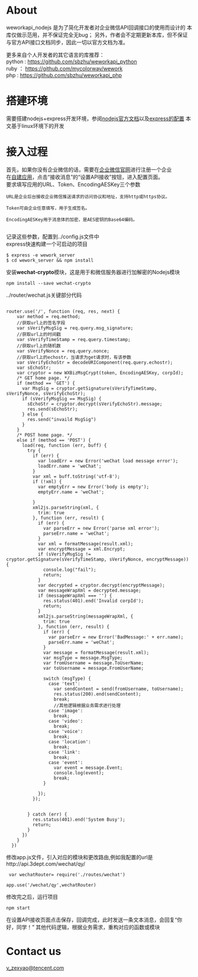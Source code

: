# About
weworkapi_nodejs 是为了简化开发者对企业微信API回调接口的使用而设计的
本库仅做示范用，并不保证完全无bug；
另外，作者会不定期更新本库，但不保证与官方API接口文档同步，因此一切以官方文档为准。

更多来自个人开发者的其它语言的库推荐：</br>
python : https://github.com/sbzhu/weworkapi_python </br>
ruby ： https://github.com/mycolorway/wework </br>
php : https://github.com/sbzhu/weworkapi_php </br>

# 搭建环境
需要搭建nodejs+express开发环境，参阅<a href="https://nodejs.org/en/">nodejs官方文档</a>以及<a href='https://expressjs.com/'>express的配置</a>
本文基于linux环境下的开发</br>
# 接入过程
首先，如果你没有企业微信的话，需要在<a href="https://work.weixin.qq.com/">企业微信官网</a>进行注册一个企业</br>
在<a href='https://work.weixin.qq.com/api/doc#10025'>自建应用</a>，点击“接收消息”的“设置API接收”按钮，进入配置页面。</br>
要求填写应用的URL、Token、EncodingAESKey三个参数</br>
<pre><code>URL是企业后台接收企业微信推送请求的访问协议和地址，支持http或https协议。</br>
Token可由企业任意填写，用于生成签名。</br>
EncodingAESKey用于消息体的加密，是AES密钥的Base64编码。</br>
</code></pre>
记录这些参数，配置到../config.js文件中</br>
express快速构建一个可启动的项目
<pre><code>$ express -e wework_server
$ cd wework_server && npm install
</code></pre>
安装<strong>wechat-crypto</strong>模块，这是用于和微信服务器进行加解密的Nodejs模块
<pre><code>npm install --save wechat-crypto</code></pre>
../router/wechat.js关键部分代码
<pre><code>
router.use('/', function (req, res, next) {
    var method = req.method;
    //获取url上的签名字段
    var sVerifyMsgSig = req.query.msg_signature;
    //获取url上的时间戳
    var sVerifyTimeStamp = req.query.timestamp;
    //获取url上的随机数
    var sVerifyNonce = req.query.nonce;
    //获取url上的echostr，当请求为get请求时，有该参数
    var sVerifyEchoStr = decodeURIComponent(req.query.echostr);
    var sEchoStr;
    var cryptor = new WXBizMsgCrypt(token, EncodingAESKey, corpId);
    /* GET home page. */
    if (method == 'GET') {
      var MsgSig = cryptor.getSignature(sVerifyTimeStamp, sVerifyNonce, sVerifyEchoStr);
      if (sVerifyMsgSig == MsgSig) {
        sEchoStr = cryptor.decrypt(sVerifyEchoStr).message;
        res.send(sEchoStr);
      } else {
        res.send("invaild MsgSig")
      }
    }
    /* POST home page. */
    else if (method == 'POST') {
      load(req, function (err, buff) {
        try {
          if (err) {
            var loadErr = new Error('weChat load message error');
            loadErr.name = 'weChat';
          }
          var xml = buff.toString('utf-8');
          if (!xml) {
            var emptyErr = new Error('body is empty');
            emptyErr.name = 'weChat';

          }
          xml2js.parseString(xml, {
            trim: true
          }, function (err, result) {
            if (err) {
              var parseErr = new Error('parse xml error');
              parseErr.name = 'weChat';
            }
            var xml = formatMessage(result.xml);
            var encryptMessage = xml.Encrypt;
            if (sVerifyMsgSig != cryptor.getSignature(sVerifyTimeStamp, sVerifyNonce, encryptMessage)) {
              console.log("fail");
              return;
            }
            var decrypted = cryptor.decrypt(encryptMessage);
            var messageWrapXml = decrypted.message;
            if (messageWrapXml === '') {
              res.status(401).end('Invalid corpId');
              return;
            }
            xml2js.parseString(messageWrapXml, {
              trim: true
            }, function (err, result) {
              if (err) {
                var parseErr = new Error('BadMessage:' + err.name);
                parseErr.name = 'weChat';
              }
              var message = formatMessage(result.xml);
              var msgType = message.MsgType;
              var fromUsername = message.ToUserName;
              var toUsername = message.FromUserName;

              switch (msgType) {
                case 'text':
                  var sendContent = send(fromUsername, toUsername);
                  res.status(200).end(sendContent);
                  break;
                  //其他逻辑根据业务需求进行处理
                case 'image':
                  break;
                case 'video':
                  break;
                case 'voice':
                  break;
                case 'location':
                  break;
                case 'link':
                  break;
                case 'event':
                  var event = message.Event;
                  console.log(event);
                  break;
              }

            });
          });


        } catch (err) {
          res.status(401).end('System Busy');
          return;
        }
      })
    }
  })
</code></pre>
修改app.js文件，引入对应的模块和更改路由,例如我配置的url是http://api.3dept.com/wechat/qy/
<code><pre>
var wechatRouter= require('./routes/wechat')</br>
app.use('/wechat/qy',wechatRouter)
</code></pre>
修改完之后，运行项目
<code><pre>npm start</code></pre>
在设置API接收页面点击保存，回调完成，此时发送一条文本消息，会回复“你好，同学！”
其他代码逻辑，根据业务需求，重构对应的函数或模块
# Contact us
v_zexyao@tencent.com

